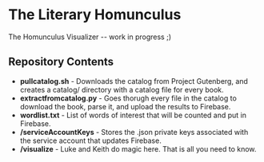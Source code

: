 # The Literary Homunculus
The Homunculus Visualizer -- work in progress ;)

Repository Contents
-------------------

* **pullcatalog.sh** - Downloads the catalog from Project Gutenberg, and creates a catalog/ directory with a catalog file for every book. 
* **extractfromcatalog.py** - Goes thorugh every file in the catalog to download the book, parse it, and upload the results to Firebase.
* **wordlist.txt**  - List of words of interest that will be counted and put in Firebase. 
* **/serviceAccountKeys**  - Stores the .json private keys associated with the service account that updates Firebase.
* **/visualize** - Luke and Keith do magic here. That is all you need to know.

